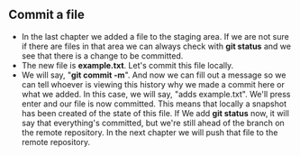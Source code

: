 ## Commit a file

- In the last chapter we added a file to the staging area. If we are not sure if there are files in that area we can always check with **git status** and we see that there is a change to be committed.
- The new file is **example.txt**. Let's commit this file locally. 
- We will say, "**git commit -m**". And now we can fill out a message so we can tell whoever is viewing this history why we made a commit here or what we added. In this case, we will say, "adds example.txt". We'll press enter and our file is now committed.
 This means that locally a snapshot has been created of the state of this file. If We add **git status** now, it will say that everything's committed, but we're still ahead of the branch on the remote repository. In the next chapter we will push that file to the remote repository.